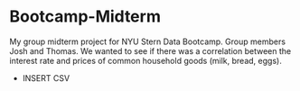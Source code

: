 # Bootcamp-Midterm
My group midterm project for NYU Stern Data Bootcamp.
Group members Josh and Thomas. 
We wanted to see if there was a correlation between the interest rate and prices of common household goods (milk, bread, eggs).

* INSERT CSV
